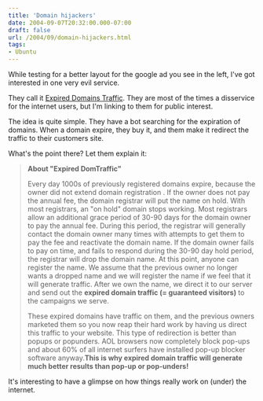 ```yaml
---
title: 'Domain hijackers'
date: 2004-09-07T20:32:00.000-07:00
draft: false
url: /2004/09/domain-hijackers.html
tags: 
- Ubuntu
---
```


While testing for a better layout for the google ad you see in the left, I've got interested in one very evil service.  
  
They call it [Expired Domains Traffic](http://www.expireddomainbot.com/). They are most of the times a disservice for the internet users, but I'm linking to them for public interest.  
  
The idea is quite simple. They have a bot searching for the expiration of domains. When a domain expire, they buy it, and them make it redirect the traffic to their customers site.  
  
What's the point there? Let them explain it:  
  

> **About "Expired DomTraffic"**
> 
> Every day 1000s of previously registered domains expire, because the owner did not extend domain registration . If the owner does not pay the annual fee, the domain registrar will put the name on hold. With most registrars, an "on hold" domain stops working. Most registrars allow an additional grace period of 30-90 days for the domain owner to pay the annual fee. During this period, the registrar will generally contact the domain owner many times with attempts to get them to pay the fee and reactivate the domain name. If the domain owner fails to pay on time, and fails to respond during the 30-90 day hold period, the registrar will drop the domain name. At this point, anyone can register the name. We assume that the previous owner no longer wants a dropped name and we will register the name if we feel that it will generate traffic. After we own the name, we direct it to our server and send out the **expired domain traffic (= guaranteed visitors)** to the campaigns we serve.  
> 
> These expired domains have traffic on them, and the previous owners marketed them so you now reap their hard work by having us direct this traffic to your website. This type of redirection is better than popups or popunders. AOL browsers now completely block pop-ups and about 60% of all internet surfers have installed pop-up blocker software anyway.**This is why expired domain traffic will generate much better results than pop-up or pop-unders!**

  
  
It's interesting to have a glimpse on how things really work on (under) the internet.